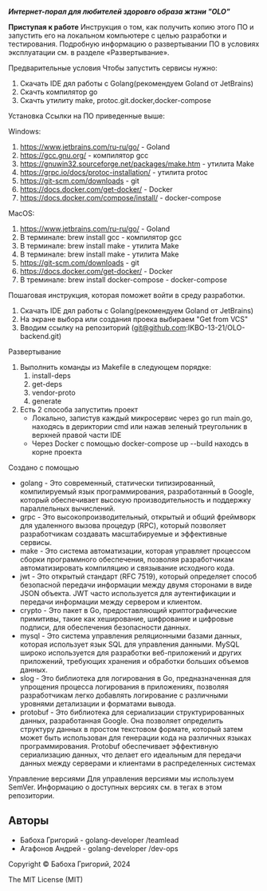 ***Интернет-порал для любителей здоровго образа жтзни "OLO"***

**Приступая к работе**
Инструкция о том, как получить копию этого ПО и запустить его на локальном компьютере с целью разработки и тестирования. Подробную информацию о развертывании ПО в условиях эксплуатации см. в разделе «Развертывание».

Предварительные условия
Чтобы запустить сервисы нужно:
1. Скачать IDE дял работы с Golang(рекомендуем Goland от JetBrains)
2. Скачть компилятор go
3. Скачть утилиту make, protoc.git.docker,docker-compose 

Установка
Ссылки на ПО приведенные выше:

Windows:
1. https://www.jetbrains.com/ru-ru/go/ - Goland
2. https://gcc.gnu.org/ - компилятор gcc
3. https://gnuwin32.sourceforge.net/packages/make.htm - утилита Make 
4. https://grpc.io/docs/protoc-installation/ - утилита protoc
5. https://git-scm.com/downloads - git
6. https://docs.docker.com/get-docker/ - Docker
7. https://docs.docker.com/compose/install/ - docker-compose 

MacOS:
1. https://www.jetbrains.com/ru-ru/go/ - Goland
2. В терминале: brew install gcc - компилятор gcc
3. В терминале: brew install make - утилита Make
4. В терминале: brew install make - утилита Make
5. https://git-scm.com/downloads - git
6. https://docs.docker.com/get-docker/ - Docker
7. В треминале: brew install docker-compose - docker-compose 

Пошаговая инструкция, которая поможет войти в среду разработки.

1. Скачать IDE дял работы с Golang(рекомендуем Goland от JetBrains)
2. На экране выбора или создания проека выбираем "Get from VCS"
3. Вводим ссылку на репозиторий (git@github.com:IKBO-13-21/OLO-backend.git)
   
Развертывание
1. Выполнить команды из Makefile в следующем порядке:
   1. install-deps
   2. get-deps
   3. vendor-proto
   4. generate
2. Есть 2 способа запуститиь проект
   * Локально, запистув каждый микросервис через go run main.go, находясь в дериктории cmd или нажав зеленый треугольник в верхней правой части IDE
   * Через Docker с помощью docker-compose up --build находсь в корне проекта

Создано с помощью
* golang - Это современный, статически типизированный, компилируемый язык программирования, разработанный в Google, который обеспечивает высокую производительность и поддержку параллельных вычислений.
* grpc - Это высокопроизводительный, открытый и общий фреймворк для удаленного вызова процедур (RPC), который позволяет разработчикам создавать масштабируемые и эффективные сервисы.
* make - Это система автоматизации, которая управляет процессом сборки программного обеспечения, позволяя разработчикам автоматизировать компиляцию и связывание исходного кода.
* jwt - Это открытый стандарт (RFC 7519), который определяет способ безопасной передачи информации между двумя сторонами в виде JSON объекта. JWT часто используется для аутентификации и передачи информации между сервером и клиентом.
* crypto - Это пакет в Go, предоставляющий криптографические примитивы, такие как хеширование, шифрование и цифровые подписи, для обеспечения безопасности данных.
* mysql - Это система управления реляционными базами данных, которая использует язык SQL для управления данными. MySQL широко используется для разработки веб-приложений и других приложений, требующих хранения и обработки больших объемов данных.
* slog - Это библиотека для логирования в Go, предназначенная для упрощения процесса логирования в приложениях, позволяя разработчикам легко добавлять логирование с различными уровнями детализации и форматами вывода.
* protobuf - Это библиотека для сериализации структурированных данных, разработанная Google. Она позволяет определить структуру данных в простом текстовом формате, который затем может быть использован для генерации кода на различных языках программирования. Protobuf обеспечивает эффективную сериализацию данных, что делает его идеальным для передачи данных между серверами и клиентами в распределенных системах

Управление версиями
Для управления версиями мы используем SemVer. Информацию о доступных версиях см. в тегах в этом репозитории.

## Авторы
* Бабоха Григорий - golang-developer /teamlead
* Агафонов Андрей - golang-developer /dev-ops

Copyright &copy; Бабоха Григорий, 2024

The MIT License (MIT)
